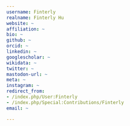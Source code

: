 ```yaml
---
username: Finterly
realname: Finterly Hu
website: ~
affiliation: ~
bio: ~
github: ~
orcid: ~
linkedin: ~
googlescholar: ~
wikidata: ~
twitter: ~
mastodon-url: ~
meta: ~
instagram: ~
redirect_from:
- /index.php/User:Finterly
- /index.php/Special:Contributions/Finterly
email: ~

---
```


